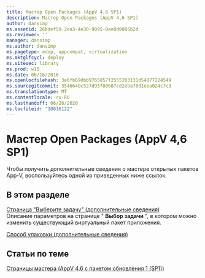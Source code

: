 ```yaml
---
title: Мастер Open Packages (AppV 4,6 SP1)
description: Мастер Open Packages (AppV 4,6 SP1)
author: dansimp
ms.assetid: 26bdef59-2ea3-4e30-9095-0ee0d0085b2d
ms.reviewer: ''
manager: dansimp
ms.author: dansimp
ms.pagetype: mdop, appcompat, virtualization
ms.mktglfcycl: deploy
ms.sitesec: library
ms.prod: w10
ms.date: 06/16/2016
ms.openlocfilehash: 3e6fb69dbb9765857f2555283131d54877224549
ms.sourcegitcommit: 354664bc527d93f80687cd2eba70d1eea024c7c3
ms.translationtype: MT
ms.contentlocale: ru-RU
ms.lasthandoff: 06/26/2020
ms.locfileid: "10816122"
---
```

# Мастер Open Packages (AppV 4,6 SP1)


Чтобы получить дополнительные сведения о мастере открытых пакетов App-V, воспользуйтесь одной из приведенных ниже ссылок.

## В этом разделе


<a href="" id="select-task-page--learn-more-"></a>[Страница "Выберите задачу" (дополнительные сведения)](select-task-page--learn-more-.md)  
Описание параметров на странице " **Выбор задачи** ", в котором можно изменить существующий виртуальный пакет приложения.

<a href="" id="packaging-method--learn-more-"></a>[Способ упаковки (дополнительные сведения)](packaging-method--learn-more-.md)  

## Статьи по теме


[Страницы мастера (AppV 4.6 с пакетом обновления 1 (SP1))](wizard-pages--appv-46-sp1-.md)

 

 





